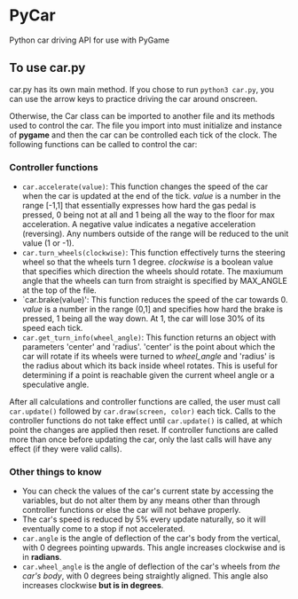 # PyCar
Python car driving API for use with PyGame

## To use car.py
car.py has its own main method. If you chose to run `python3 car.py`, you can use the arrow keys to practice driving the car around onscreen.

Otherwise, the Car class can be imported to another file and its methods used to control the car. The file you import into must initialize and instance of **pygame** and then the car can be controlled each tick of the clock. The following functions can be called to control the car:

### Controller functions
- `car.accelerate(value)`: This function changes the speed of the car when the car is updated at the end of the tick. *value* is a number in the range [-1,1] that essentially expresses how hard the gas pedal is pressed, 0 being not at all and 1 being all the way to the floor for max acceleration. A negative value indicates a negative acceleration (reversing). Any numbers outside of the range will be reduced to the unit value (1 or -1).
- `car.turn_wheels(clockwise)`: This function effectively turns the steering wheel so that the wheels turn 1 degree. *clockwise* is a boolean value that specifies which direction the wheels should rotate. The maxiumum angle that the wheels can turn from straight is specified by MAX_ANGLE at the top of the file.
- `car.brake(value)': This function reduces the speed of the car towards 0. *value* is a number in the range (0,1] and specifies how hard the brake is pressed, 1 being all the way down. At 1, the car will lose 30% of its speed each tick.
- `car.get_turn_info(wheel_angle)`: This function returns an object with parameters 'center' and 'radius'. 'center' is the point about which the car will rotate if its wheels were turned to *wheel_angle* and 'radius' is the radius about which its back inside wheel rotates. This is useful for determining if a point is reachable given the current wheel angle or a speculative angle.

After all calculations and controller functions are called, the user must call `car.update()` followed by `car.draw(screen, color)` each tick. Calls to the controller functions do not take effect until `car.update()` is called, at which point the changes are applied then reset. If controller functions are called more than once before updating the car, only the last calls will have any effect (if they were valid calls).

### Other things to know
- You can check the values of the car's current state by accessing the variables, but do not alter them by any means other than through controller functions or else the car will not behave properly.
- The car's speed is reduced by 5% every update naturally, so it will eventually come to a stop if not accelerated.
- `car.angle` is the angle of deflection of the car's body from the vertical, with 0 degrees pointing upwards. This angle increases clockwise and is in **radians**.
- `car.wheel_angle` is the angle of deflection of the car's wheels from *the car's body*, with 0 degrees being straightly aligned. This angle also increases clockwise **but is in degrees**.
